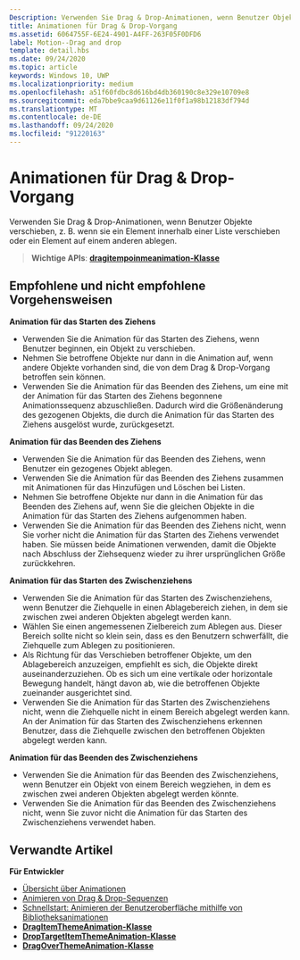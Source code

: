 ```yaml
---
Description: Verwenden Sie Drag & Drop-Animationen, wenn Benutzer Objekte verschieben, z. B. wenn sie ein Element innerhalb einer Liste verschieben oder ein Element auf einem anderen ablegen.
title: Animationen für Drag & Drop-Vorgang
ms.assetid: 6064755F-6E24-4901-A4FF-263F05F0DFD6
label: Motion--Drag and drop
template: detail.hbs
ms.date: 09/24/2020
ms.topic: article
keywords: Windows 10, UWP
ms.localizationpriority: medium
ms.openlocfilehash: a51f60fdbc8d616bd4db360190c8e329e10709e8
ms.sourcegitcommit: eda7bbe9caa9d61126e11f0f1a98b12183df794d
ms.translationtype: MT
ms.contentlocale: de-DE
ms.lasthandoff: 09/24/2020
ms.locfileid: "91220163"
---
```

# <a name="drag-animations"></a>Animationen für Drag & Drop-Vorgang




Verwenden Sie Drag & Drop-Animationen, wenn Benutzer Objekte verschieben, z. B. wenn sie ein Element innerhalb einer Liste verschieben oder ein Element auf einem anderen ablegen.

> **Wichtige APIs**: [ **dragitempoinmeanimation-Klasse**](/uwp/api/windows.ui.xaml.media.animation.dragitemthemeanimation)


## <a name="dos-and-donts"></a>Empfohlene und nicht empfohlene Vorgehensweisen


**Animation für das Starten des Ziehens**

-   Verwenden Sie die Animation für das Starten des Ziehens, wenn Benutzer beginnen, ein Objekt zu verschieben.
-   Nehmen Sie betroffene Objekte nur dann in die Animation auf, wenn andere Objekte vorhanden sind, die von dem Drag & Drop-Vorgang betroffen sein können.
-   Verwenden Sie die Animation für das Beenden des Ziehens, um eine mit der Animation für das Starten des Ziehens begonnene Animationssequenz abzuschließen. Dadurch wird die Größenänderung des gezogenen Objekts, die durch die Animation für das Starten des Ziehens ausgelöst wurde, zurückgesetzt.

**Animation für das Beenden des Ziehens**

-   Verwenden Sie die Animation für das Beenden des Ziehens, wenn Benutzer ein gezogenes Objekt ablegen.
-   Verwenden Sie die Animation für das Beenden des Ziehens zusammen mit Animationen für das Hinzufügen und Löschen bei Listen.
-   Nehmen Sie betroffene Objekte nur dann in die Animation für das Beenden des Ziehens auf, wenn Sie die gleichen Objekte in die Animation für das Starten des Ziehens aufgenommen haben.
-   Verwenden Sie die Animation für das Beenden des Ziehens nicht, wenn Sie vorher nicht die Animation für das Starten des Ziehens verwendet haben. Sie müssen beide Animationen verwenden, damit die Objekte nach Abschluss der Ziehsequenz wieder zu ihrer ursprünglichen Größe zurückkehren.

**Animation für das Starten des Zwischenziehens**

-   Verwenden Sie die Animation für das Starten des Zwischenziehens, wenn Benutzer die Ziehquelle in einen Ablagebereich ziehen, in dem sie zwischen zwei anderen Objekten abgelegt werden kann.
-   Wählen Sie einen angemessenen Zielbereich zum Ablegen aus. Dieser Bereich sollte nicht so klein sein, dass es den Benutzern schwerfällt, die Ziehquelle zum Ablegen zu positionieren.
-   Als Richtung für das Verschieben betroffener Objekte, um den Ablagebereich anzuzeigen, empfiehlt es sich, die Objekte direkt auseinanderzuziehen. Ob es sich um eine vertikale oder horizontale Bewegung handelt, hängt davon ab, wie die betroffenen Objekte zueinander ausgerichtet sind.
-   Verwenden Sie die Animation für das Starten des Zwischenziehens nicht, wenn die Ziehquelle nicht in einem Bereich abgelegt werden kann. An der Animation für das Starten des Zwischenziehens erkennen Benutzer, dass die Ziehquelle zwischen den betroffenen Objekten abgelegt werden kann.

**Animation für das Beenden des Zwischenziehens**

-   Verwenden Sie die Animation für das Beenden des Zwischenziehens, wenn Benutzer ein Objekt von einem Bereich wegziehen, in dem es zwischen zwei anderen Objekten abgelegt werden könnte.
-   Verwenden Sie die Animation für das Beenden des Zwischenziehens nicht, wenn Sie zuvor nicht die Animation für das Starten des Zwischenziehens verwendet haben.


## <a name="related-articles"></a>Verwandte Artikel

**Für Entwickler**
* [Übersicht über Animationen](./xaml-animation.md)
* [Animieren von Drag &amp; Drop-Sequenzen](/previous-versions/windows/apps/jj649427(v=win.10))
* [Schnellstart: Animieren der Benutzeroberfläche mithilfe von Bibliotheksanimationen](/previous-versions/windows/apps/hh452703(v=win.10))
* [**DragItemThemeAnimation-Klasse**](/uwp/api/windows.ui.xaml.media.animation.dragitemthemeanimation)
* [**DropTargetItemThemeAnimation-Klasse**](/uwp/api/windows.ui.xaml.media.animation.droptargetitemthemeanimation)
* [**DragOverThemeAnimation-Klasse**](/uwp/api/windows.ui.xaml.media.animation.dragoverthemeanimation)


 
